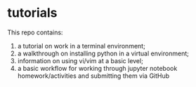 # tutorials

This repo contains:

1. a tutorial on work in a terminal environment;
2. a walkthrough on installing python in a virtual environment;
3. information on using vi/vim at a basic level;
4. a basic workflow for working through jupyter notebook homework/activities and submitting them via GitHub
